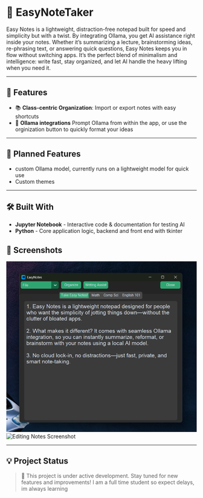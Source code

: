 # 📝 EasyNoteTaker

Easy Notes is a lightweight, distraction-free notepad built for speed and simplicity but with a twist. By integrating Ollama, you get AI assistance right inside your notes. Whether it’s summarizing a lecture, brainstorming ideas, re-phrasing text, or answering quick questions, Easy Notes keeps you in flow without switching apps. It’s the perfect blend of minimalism and intelligence: write fast, stay organized, and let AI handle the heavy lifting when you need it.


---

## 🚀 Features

- 📚 **Class-centric Organization**: Import or export notes with easy shortcuts
- 🤖 **Ollama integrations** Prompt Ollama from within the app, or use the orginization button to quickly format your ideas 

---
## 🚀 Planned Features

- custom Ollama model, currently runs on a lightweight model for quick use
- Custom themes

---

## 🛠️ Built With

- **Jupyter Notebook** - Interactive code & documentation for testing AI
- **Python** - Core application logic, backend and front end with tkinter


## 📸 Screenshots

<!-- Replace with actual screenshots from your project -->
<img src="https://github.com/EthanJClark/NoteTaker/blob/main/Screenshot%202025-10-01%20231337.png" alt="Dashboard Screenshot" width="700">
<img src="https://placehold.co/800x400?text=Editing+Notes" alt="Editing Notes Screenshot" width="700">

---

## 💡 Project Status

> 🚧 This project is under active development. Stay tuned for new features and improvements!
> I am a full time student so expect delays, im always learning
